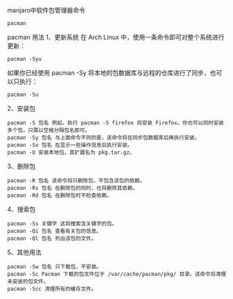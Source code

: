 manjaro中软件包管理器命令
```shell
pacman
```
pacman 用法
1、更新系统
在 Arch Linux 中，使用一条命令即可对整个系统进行更新：
```shell
pacman -Syu
```
如果你已经使用 pacman -Sy 将本地的包数据库与远程的仓库进行了同步，也可以只执行：
```shell
pacman -Su
```
2、安装包
```shell
pacman -S 包名 例如，执行 pacman -S firefox 将安装 Firefox。你也可以同时安装多个包，只需以空格分隔包名即可。
pacman -Sy 包名 与上面命令不同的是，该命令将在同步包数据库后再执行安装。
pacman -Sv 包名 在显示一些操作信息后执行安装。
pacman -U 安装本地包，其扩展名为 pkg.tar.gz。
```
3、删除包
```shell
pacman -R 包名 该命令将只删除包，不包含该包的依赖。
pacman -Rs 包名 在删除包的同时，也将删除其依赖。
pacman -Rd 包名 在删除包时不检查依赖。
```
4、搜索包
```shell
pacman -Ss 关键字 这将搜索含关键字的包。
pacman -Qi 包名 查看有关包的信息。
pacman -Ql 包名 列出该包的文件。
```
5、其他用法
```shell
pacman -Sw 包名 只下载包，不安装。
pacman -Sc Pacman 下载的包文件位于 /var/cache/pacman/pkg/ 目录。该命令将清理未安装的包文件。
pacman -Scc 清理所有的缓存文件。
```

